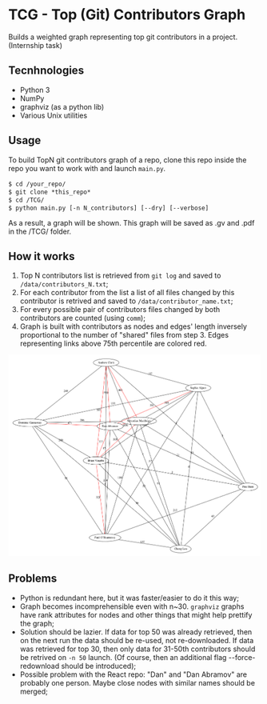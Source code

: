 # TCG - Top (Git) Contributors Graph
Builds a weighted graph representing top git contributors in a project. (Internship task)

## Tecnhnologies
* Python 3
* NumPy
* graphviz (as a python lib)
* Various Unix utilities

## Usage
To build TopN git contributors graph of a repo, clone this repo inside the repo you want to work with and launch `main.py`.
```
$ cd /your_repo/
$ git clone *this_repo*
$ cd /TCG/
$ python main.py [-n N_contributors] [--dry] [--verbose]
```
As a result, a graph will be shown. This graph will be saved as .gv and .pdf in the /TCG/ folder.

## How it works
1. Top N contributors list is retrieved from `git log` and saved to `/data/contributors_N.txt`;
2. For each contributor from the list a list of all files changed by this contributor is retrived and saved to `/data/contributor_name.txt`;
3. For every possible pair of contributors files changed by both contributors are counted (using `comm`);
4. Graph is built with contributors as nodes and edges' length inversely proportional to the number of "shared" files from step 3. Edges representing links above 75th percentile are colored red.

![Alt text](/screenshot.png?raw=true "Top 10 contributors to React")

## Problems
* Python is redundant here, but it was faster/easier to do it this way;
* Graph becomes incomprehensible even with n~30. `graphviz` graphs have rank attributes for nodes and other things that might help prettify the graph;
* Solution should be lazier. If data for top 50 was already retrieved, then on the next run the data should be re-used, not re-downloaded. If data was retrieved for top 30, then only data for 31-50th contributors should be retrived on `-n 50` launch. (Of course, then an additional flag --force-redownload should be introduced);
* Possible problem with the React repo: "Dan" and "Dan Abramov" are probably one person. Maybe close nodes with similar names should be merged;
